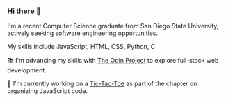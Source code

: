 ### Hi there 👋

I'm a recent Computer Science graduate from San Diego State University, actively seeking software engineering opportunities.

My skills include JavaScript, HTML, CSS, Python, C 

📚 I'm advancing my skills with [The Odin Project](https://www.theodinproject.com/) to explore full-stack web development.

🌱 I'm currently working on a [Tic-Tac-Toe](https://github.com/vndlgd/tic-tac-toe/tree/main) as part of the chapter on organizing JavaScript code.
